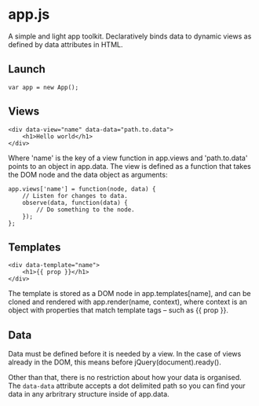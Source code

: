 <h1>app.js</h1>

A simple and light app toolkit. Declaratively binds data
to dynamic views as defined by data attributes in HTML.

<h2>Launch</h2>

    var app = new App();

<h2>Views</h2>

    <div data-view="name" data-data="path.to.data">
        <h1>Hello world</h1>
    </div>

Where 'name' is the key of a view function in app.views and
'path.to.data' points to an object in app.data. The view is
defined as a function that takes the DOM node and the data
object as arguments:

    app.views['name'] = function(node, data) {
        // Listen for changes to data.
        observe(data, function(data) {
            // Do something to the node.
        });
    };

<h2>Templates</h2>

    <div data-template="name">
        <h1>{{ prop }}</h1>
    </div>

The template is stored as a DOM node in app.templates[name],
and can be cloned and rendered with app.render(name, context),
where context is an object with properties that match template
tags – such as {{ prop }}.

<h2>Data</h2>

Data must be defined before it is needed by a view. In the
case of views already in the DOM, this means before
jQuery(document).ready().

Other than that, there is no restriction about how your data
is organised. The <code>data-data</code> attribute accepts
a dot delimited path so you can find your data in any
arbritrary structure inside of app.data.